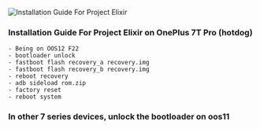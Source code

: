 ![Installation Guide For Project Elixir](https://i.imgur.com/3UmK6nS.png)

### Installation Guide For Project Elixir on OnePlus 7T Pro (hotdog)

```
- Being on OOS12 F22
- bootloader unlock
- fastboot flash recovery_a recovery.img
- fastboot flash recovery_b recovery.img
- reboot recovery
- adb sideload rom.zip
- factory reset
- reboot system
```

### In other 7 series devices, unlock the bootloader on oos11
